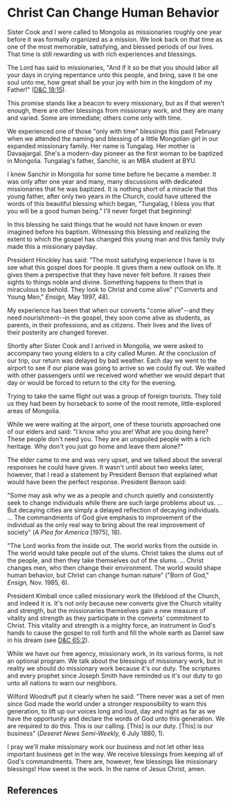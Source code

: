 # Christ Can Change Human Behavior

Sister Cook and I were called to Mongolia as missionaries roughly one year
before it was formally organized as a mission. We look back on that time as
one of the most memorable, satisfying, and blessed periods of our lives. That
time is still rewarding us with rich experiences and blessings.

The Lord has said to missionaries, "And if it so be that you should labor all
your days in crying repentance unto this people, and bring, save it be one
soul unto me, how great shall be your joy with him in the kingdom of my
Father!" ([D&amp;C 18:15](/scriptures/dc-testament/dc/18.15?lang=eng#14)).

This promise stands like a beacon to every missionary, but as if that weren't
enough, there are other blessings from missionary work, and they are many and
varied. Some are immediate; others come only with time.

We experienced one of those "only with time" blessings this past February when
we attended the naming and blessing of a little Mongolian girl in our expanded
missionary family. Her name is Tungalag. Her mother is Davaajargal. She's a
modern-day pioneer as the first woman to be baptized in Mongolia. Tungalag's
father, Sanchir, is an MBA student at BYU.

I knew Sanchir in Mongolia for some time before he became a member. It was
only after one year and many, many discussions with dedicated missionaries
that he was baptized. It is nothing short of a miracle that this young father,
after only two years in the Church, could have uttered the words of this
beautiful blessing which began, "Tungalag, I bless you that you will be a good
human being." I'll never forget that beginning!

In this blessing he said things that he would not have known or even imagined
before his baptism. Witnessing this blessing and realizing the extent to which
the gospel has changed this young man and this family truly made this a
missionary payday.

President Hinckley has said: "The most satisfying experience I have is to see
what this gospel does for people. It gives them a new outlook on life. It
gives them a perspective that they have never felt before. It raises their
sights to things noble and divine. Something happens to them that is
miraculous to behold. They look to Christ and come alive" ("Converts and Young
Men," _Ensign,_ May 1997, 48).

My experience has been that when our converts "come alive"--and they need
nourishment--in the gospel, they soon come alive as students, as parents, in
their professions, and as citizens. Their lives and the lives of their
posterity are changed forever.

Shortly after Sister Cook and I arrived in Mongolia, we were asked to
accompany two young elders to a city called Muren. At the conclusion of our
trip, our return was delayed by bad weather. Each day we went to the airport
to see if our plane was going to arrive so we could fly out. We waited with
other passengers until we received word whether we would depart that day or
would be forced to return to the city for the evening.

Trying to take the same flight out was a group of foreign tourists. They told
us they had been by horseback to some of the most remote, little-explored
areas of Mongolia.

While we were waiting at the airport, one of these tourists approached one of
our elders and said: "I know who you are! What are you doing here? These
people don't need you. They are an unspoiled people with a rich heritage. Why
don't you just go home and leave them alone?"

The elder came to me and was very upset, and we talked about the several
responses he could have given. It wasn't until about two weeks later, however,
that I read a statement by President Benson that explained what would have
been the perfect response. President Benson said:

"Some may ask why we as a people and church quietly and consistently seek to
change individuals while there are such large problems about us. ... But
decaying cities are simply a delayed reflection of decaying individuals. ... The
commandments of God give emphasis to improvement of the individual as the only
real way to bring about the real improvement of society" (_A Plea for America_
[1975], 18).

"The Lord works from the inside out. The world works from the outside in. The
world would take people out of the slums. Christ takes the slums out of the
people, and then they take themselves out of the slums. ... Christ changes men,
who then change their environment. The world would shape human behavior, but
Christ can change human nature" ("Born of God," _Ensign,_ Nov. 1985, 6).

President Kimball once called missionary work the lifeblood of the Church, and
indeed it is. It's not only because new converts give the Church vitality and
strength, but the missionaries themselves gain a new measure of vitality and
strength as they participate in the converts' commitment to Christ. This
vitality and strength is a mighty force, an instrument in God's hands to cause
the gospel to roll forth and fill the whole earth as Daniel saw in his dream
(see [D&amp;C 65:2](/scriptures/dc-testament/dc/65.2?lang=eng#1)).

While we have our free agency, missionary work, in its various forms, is not
an optional program. We talk about the blessings of missionary work, but in
reality we should do missionary work because it's our duty. The scriptures and
every prophet since Joseph Smith have reminded us it's our duty to go unto all
nations to warn our neighbors.

Wilford Woodruff put it clearly when he said: "There never was a set of men
since God made the world under a stronger responsibility to warn this
generation, to lift up our voices long and loud, day and night as far as we
have the opportunity and declare the words of God unto this generation. We are
required to do this. This is our calling. [This] is our duty. [This] is our
business" (_Deseret News Semi-Weekly,_ 6 July 1880, 1).

I pray we'll make missionary work our business and not let other less
important business get in the way. We receive blessings from keeping all of
God's commandments. There are, however, few blessings like missionary
blessings! How sweet is the work. In the name of Jesus Christ, amen.

## References

